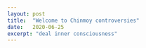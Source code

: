 ```yaml
---
layout: post
title:  "Welcome to Chinmoy controversies"
date:   2020-06-25
excerpt: "deal inner consciousness"
---
```

